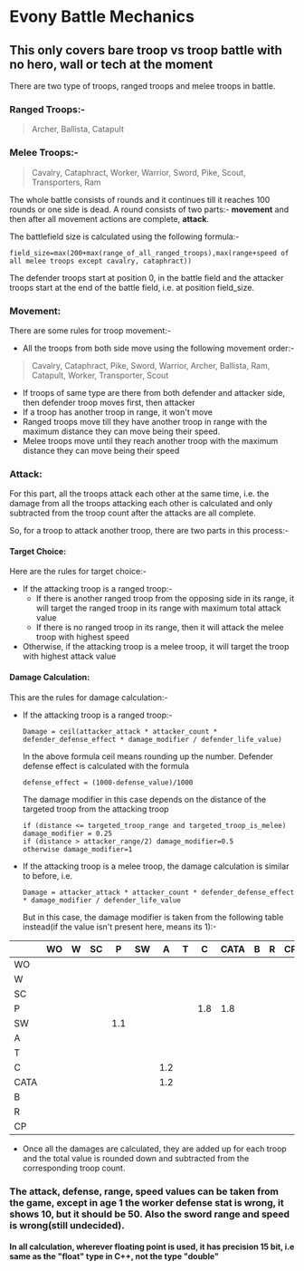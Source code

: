 # Evony Battle Mechanics
## This only covers bare troop vs troop battle with no hero, wall or tech at the moment

There are two type of troops, ranged troops and melee troops in battle.
### Ranged Troops:-

> Archer, Ballista, Catapult

### Melee Troops:-

> Cavalry, Cataphract, Worker, Warrior, Sword, Pike, Scout, Transporters, Ram

The whole battle consists of rounds and it continues till it reaches 100 rounds or one side is dead. A round consists of two parts:- **movement** and then after all movement actions are complete, **attack**.

The battlefield size is calculated using the following formula:-

```
field_size=max(200+max(range_of_all_ranged_troops),max(range+speed of all melee troops except cavalry, cataphract))
```

The defender troops start at position 0, in the battle field and the attacker troops start at the end of the battle field, i.e. at position field_size.

### Movement:
There are some rules for troop movement:-
* All the troops from both side move using the following movement order:- 
> Cavalry, Cataphract, Pike, Sword, Warrior, Archer, Ballista, Ram, Catapult, Worker, Transporter, Scout
* If troops of same type are there from both defender and attacker side, then defender troop moves first, then attacker
* If a troop has another troop in range, it won't move
* Ranged troops move till they have another troop in range with the maximum distance they can move being their speed.
* Melee troops move until they reach another troop with the maximum distance they can move being their speed

### Attack:
For this part, all the troops attack each other at the same time, i.e. the damage from all the troops attacking each other is calculated and only subtracted from the troop count after the attacks are all complete.

So, for a troop to attack another troop, there are two parts in this process:-

#### Target Choice:
Here are the rules for target choice:-
* If the attacking troop is a ranged troop:-
	 * If there is another ranged troop from the opposing side in its range, it will target the ranged troop in its range with maximum total attack value
	 * If there is no ranged troop in its range, then it will attack the melee troop with highest speed
 * Otherwise, if the attacking troop is a melee troop, it will target the troop with highest attack value

#### Damage Calculation:
This are the rules for damage calculation:-
* If the attacking troop is a ranged troop:-
	```
	Damage = ceil(attacker_attack * attacker_count * defender_defense_effect * damage_modifier / defender_life_value)
	```
	
	In the above formula ceil means rounding up the number.
	Defender defense effect is calculated with the formula
	```
	defense_effect = (1000-defense_value)/1000
	```
	
	The damage modifier in this case depends on the distance of the targeted troop from the attacking troop
	```
	if (distance <= targeted_troop_range and targeted_troop_is_melee) damage_modifier = 0.25
	if (distance > attacker_range/2) damage_modifier=0.5
	otherwise damage_modifier=1
	```
	
* If the attacking troop is a melee troop, the damage calculation is similar to before, i.e.
	```
	Damage = attacker_attack * attacker_count * defender_defense_effect * damage_modifier / defender_life_value
	```

	But in this case, the damage modifier is taken from the following table instead(if the value isn't present here, means its 1):-
	
|  | WO | W | SC | P | SW | A | T | C | CATA | B | R | CP
|--|--|--|--|--|--|--|--|--|--|--|--|--
|WO|
|W|
|SC|
|P||||||||1.8|1.8
|SW||||1.1
|A|
|T|
|C||||||1.2
|CATA||||||1.2
|B|
|R|
|CP|

* Once all the damages are calculated, they are added up for each troop and the total value is rounded down and subtracted from the corresponding troop count.

### The attack, defense, range, speed values can be taken from the game, except in age 1 the worker defense stat is wrong, it shows 10, but it should be 50. Also the sword range and speed is wrong(still undecided).

#### In all calculation, wherever floating point is used, it has precision 15 bit, i.e same as the "float" type in C++, not the type "double"
